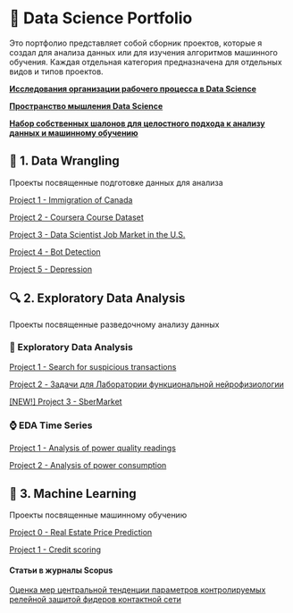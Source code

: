 # &#128188; Data Science Portfolio

Это портфолио представляет собой сборник проектов, которые я создал для анализа данных или для изучения алгоритмов машинного обучения. Каждая отдельная категория предназначена для отдельных видов и типов  проектов.

[**Исследования организации рабочего процесса в Data Science**](https://www.notion.so/Data-Science-as-Process-e1616f288d2645fe9901341cff1c1b65)

[**Пространство мышления Data Science**](https://www.notion.so/DATA-SCIENCE-e46df8e6700b480bb80f7f6f2eec4be0)

[**Набор собственных шалонов для целостного подхода к анализу данных и машинному обучению**](https://github.com/rttrif/-Template-/tree/master/Holistic%20approach)



## &#129529; 1. Data Wrangling


Проекты посвященные подготовке данных для анализа 

[Project 1 - Immigration of Canada](https://github.com/rttrif/Trifonov.portfolio.github.io/tree/master/1.%20Data%20Wrangling/Project%201%20-%20Immigration%20of%20Canada)

[Project 2 - Coursera Course Dataset](https://github.com/rttrif/Trifonov.portfolio.github.io/tree/master/1.%20Data%20Wrangling/Project%202%20-%20Coursera%20Course%20Dataset)

[Project 3 - Data Scientist Job Market in the U.S.](https://github.com/rttrif/Trifonov.portfolio.github.io/tree/master/1.%20Data%20Wrangling/Project%203%20-%20Data%20Scientist%20Job%20Market%20in%20the%20U.S.)

[Project 4 - Bot Detection](https://github.com/rttrif/Trifonov.portfolio.github.io/tree/master/1.%20Data%20Wrangling/Project%204%20-%20Bot%20Detection)

[Project 5 - Depression](https://github.com/rttrif/Trifonov.portfolio.github.io/tree/master/1.%20Data%20Wrangling/Project%205%20-%20Depression)


## &#128269; 2. Exploratory Data Analysis
Проекты посвященные разведочному анализу данных 

### &#128294; Exploratory Data Analysis

[Project 1 - Search for suspicious transactions](https://github.com/rttrif/Trifonov.portfolio.github.io/tree/master/2.%20Exploratory%20Data%20Analys/EDA/%5B0009%5D%20Project%202%20-%20Search%20for%20suspicious%20transactions)

[Project 2 - Задачи для Лаборатории функциональной нейрофизиологии](https://github.com/rttrif/Trifonov.portfolio.github.io/tree/master/2.%20Exploratory%20Data%20Analys/EDA/%5B0010%5D%20Project%201%20-%20%D0%9B%D0%B0%D0%B1%D0%BE%D1%80%D0%B0%D1%82%D0%BE%D1%80%D0%B8%D1%8F%20%D1%84%D1%83%D0%BD%D0%BA%D1%86%D0%B8%D0%BE%D0%BD%D0%B0%D0%BB%D1%8C%D0%BD%D0%BE%D0%B9%20%D0%BD%D0%B5%D0%B9%D1%80%D0%BE%D1%84%D0%B8%D0%B7%D0%B8%D0%BE%D0%BB%D0%BE%D0%B3%D0%B8%D0%B8)

[[NEW!] Project 3 - SberMarket](https://github.com/rttrif/Trifonov.portfolio.github.io/tree/master/2.%20Exploratory%20Data%20Analys/EDA/%5B0011%5D%20Project%203%20-%20SberMarket)

### &#8986; EDA Time Series

[Project 1 - Analysis of power quality readings](https://github.com/rttrif/Trifonov.portfolio.github.io/tree/master/2.%20Exploratory%20Data%20Analys/Time%20Series%20Analysis/Project%201%20-%20Analysis%20of%20power%20quality%20readings)

[Project 2 - Analysis of power consumption](https://github.com/rttrif/Trifonov.portfolio.github.io/tree/master/2.%20Exploratory%20Data%20Analys/Time%20Series%20Analysis/Project%202%20-%20Analysis%20of%20power%20consumption) 


## &#129302; 3. Machine Learning
Проекты посвященные машинному обучению

[Project 0 - Real Estate Price Prediction](https://github.com/rttrif/Libraries_Python-CoursGB/tree/%D0%9A%D1%83%D1%80%D1%81%D0%BE%D0%B2%D0%BE%D0%B9-%D0%9A%D1%83%D1%80%D1%81%D0%BE%D0%B2%D0%BE%D0%B9-%D0%BF%D1%80%D0%BE%D0%B5%D0%BA%D1%82---%D0%9F%D1%80%D0%B5%D0%B4%D1%81%D0%BA%D0%B0%D0%B7%D0%B0%D0%BD%D0%B8%D0%B5-%D1%86%D0%B5%D0%BD-%D0%BD%D0%B0-%D0%BD%D0%B5%D0%B4%D0%B2%D0%B8%D0%B6%D0%B8%D0%BC%D0%BE%D1%81%D1%82%D1%8C)

[Project 1 - Credit scoring](https://github.com/rttrif/Trifonov.portfolio.github.io/tree/master/4.%20Machine%20Learning/Project%201%20-%20Credit%20scoring)


#### Статьи в журналы  Scopus

[Оценка мер центральной тенденции параметров контролируемых релейной защитой фидеров контактной сети](https://github.com/rttrif/Trifonov.portfolio.github.io/blob/master/6.%20Data%20Storytelling/%D0%9E%D1%86%D0%B5%D0%BD%D0%BA%D0%B0%20%D0%BC%D0%B5%D1%80%20%D1%86%D0%B5%D0%BD%D1%82%D1%80%D0%B0%D0%BB%D1%8C%D0%BD%D0%BE%D0%B9%20%D1%82%D0%B5%D0%BD%D0%B4%D0%B5%D1%86%D0%B8%D0%B8.pdf)
